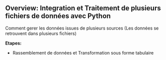 ## Overview: Integration et Traitement de plusieurs fichiers de données avec Python

Comment gerer les données issues de plusieurs sources (Les données se retrouvent dans plusieurs fichiers)

**Etapes:**
- Rassemblement de données et Transformation sous forme tabulaire